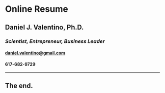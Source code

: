 # Online Resume
## Daniel J. Valentino, Ph.D.

### *Scientist, Entrepreneur, Business Leader*

#### daniel.valentino@gmail.com

#### 617-682-9729

---
## The end.

